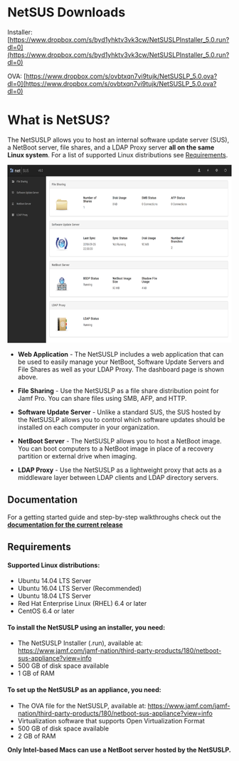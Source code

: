 
# NetSUS Downloads

Installer:
[https://www.dropbox.com/s/byd1yhktv3vk3cw/NetSUSLPInstaller_5.0.run?dl=0](https://www.dropbox.com/s/byd1yhktv3vk3cw/NetSUSLPInstaller_5.0.run?dl=0)

OVA:
[https://www.dropbox.com/s/ovbtxqn7vi9tujk/NetSUSLP_5.0.ova?dl=0](https://www.dropbox.com/s/ovbtxqn7vi9tujk/NetSUSLP_5.0.ova?dl=0)


# What is NetSUS?

The NetSUSLP allows you to host an internal software update server (SUS), a NetBoot server, file shares, and a LDAP Proxy server **all on the same Linux system**. For a list of supported Linux distributions see [Requirements](#requirements).

<p align="center"><img src="docs/images/attachments/dashboard.png" height="400"></p>

* **Web Application** - The NetSUSLP includes a web application that can be used to easily manage your NetBoot, Software Update Servers and File Shares as well as your LDAP Proxy. The dashboard page is shown above.

* **File Sharing** - Use the NetSUSLP as a file share distribution point for Jamf Pro. You can share files using SMB, AFP, and HTTP.

* **Software Update Server** - Unlike a standard SUS, the SUS hosted by the NetSUSLP allows you to control which software updates should be installed on each computer in your organization.

* **NetBoot Server** - The NetSUSLP allows you to host a NetBoot image. You can boot computers to a NetBoot image in place of a recovery partition or external drive when imaging.

* **LDAP Proxy** - Use the NetSUSLP as a lightweight proxy that acts as a middleware layer between LDAP clients and LDAP directory servers.

## Documentation

For a getting started guide and step-by-step walkthroughs check out the **[documentation for the current release](docs/README.md)**

## <a name="requirements"></a>Requirements

#### Supported Linux distributions:

* Ubuntu 14.04 LTS Server
* Ubuntu 16.04 LTS Server (Recommended)
* Ubuntu 18.04 LTS Server
* Red Hat Enterprise Linux (RHEL) 6.4 or later
* CentOS 6.4 or later

#### To install the NetSUSLP using an installer, you need:

* The NetSUSLP Installer (.run), available at:  
<https://www.jamf.com/jamf-nation/third-party-products/180/netboot-sus-appliance?view=info>
* 500 GB of disk space available 
* 1 GB of RAM

#### To set up the NetSUSLP as an appliance, you need:

* The OVA file for the NetSUSLP, available at:
<https://www.jamf.com/jamf-nation/third-party-products/180/netboot-sus-appliance?view=info>
* Virtualization software that supports Open Virtualization Format 
* 500 GB of disk space available
* 2 GB of RAM

**Only Intel-based Macs can use a NetBoot server hosted by the NetSUSLP.**
